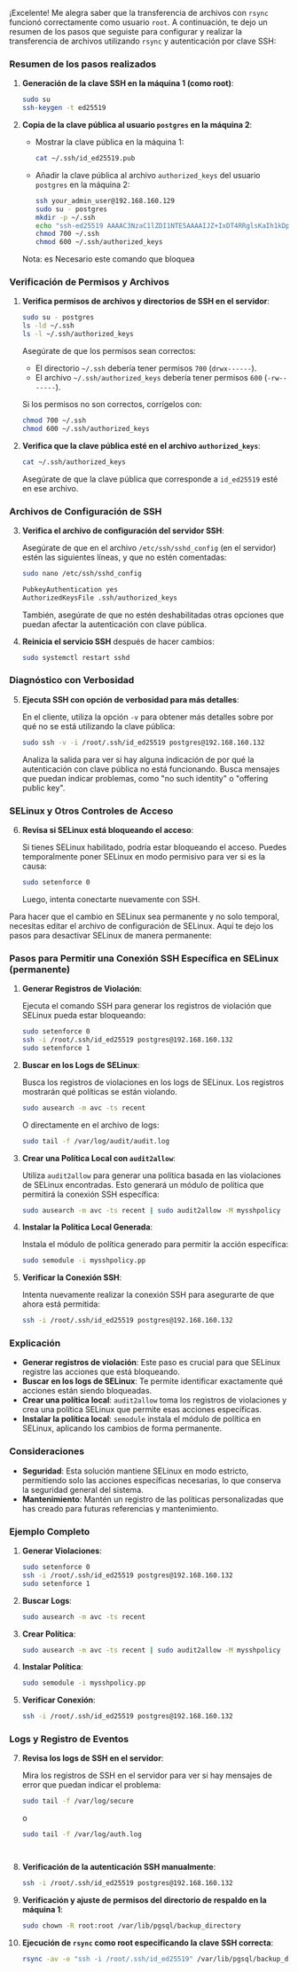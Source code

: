 ¡Excelente! Me alegra saber que la transferencia de archivos con `rsync` funcionó correctamente como usuario `root`. A continuación, te dejo un resumen de los pasos que seguiste para configurar y realizar la transferencia de archivos utilizando `rsync` y autenticación por clave SSH:

### Resumen de los pasos realizados

1. **Generación de la clave SSH en la máquina 1 (como root)**:
    ```sh
    sudo su
    ssh-keygen -t ed25519
    ```

2. **Copia de la clave pública al usuario `postgres` en la máquina 2**:
    - Mostrar la clave pública en la máquina 1:
      ```sh
      cat ~/.ssh/id_ed25519.pub
      ```
    - Añadir la clave pública al archivo `authorized_keys` del usuario `postgres` en la máquina 2:
      ```sh
      ssh your_admin_user@192.168.160.129
      sudo su - postgres
      mkdir -p ~/.ssh
      echo "ssh-ed25519 AAAAC3NzaC1lZDI1NTE5AAAAIJZ+IxDT4RRglsKaIh1kDpbIBm1jMj8ccR9vf+FzY4JQ root@fedora" >> ~/.ssh/authorized_keys
      chmod 700 ~/.ssh
      chmod 600 ~/.ssh/authorized_keys
      ```
    Nota: es Necesario este comando que bloquea
### Verificación de Permisos y Archivos

1. **Verifica permisos de archivos y directorios de SSH en el servidor**:

   ```sh
   sudo su - postgres
   ls -ld ~/.ssh
   ls -l ~/.ssh/authorized_keys
   ```

   Asegúrate de que los permisos sean correctos:
   - El directorio `~/.ssh` debería tener permisos `700` (`drwx------`).
   - El archivo `~/.ssh/authorized_keys` debería tener permisos `600` (`-rw-------`).

   Si los permisos no son correctos, corrígelos con:

   ```sh
   chmod 700 ~/.ssh
   chmod 600 ~/.ssh/authorized_keys
   ```

2. **Verifica que la clave pública esté en el archivo `authorized_keys`**:

   ```sh
   cat ~/.ssh/authorized_keys
   ```

   Asegúrate de que la clave pública que corresponde a `id_ed25519` esté en ese archivo.

### Archivos de Configuración de SSH

3. **Verifica el archivo de configuración del servidor SSH**:

   Asegúrate de que en el archivo `/etc/ssh/sshd_config` (en el servidor) estén las siguientes líneas, y que no estén comentadas:

   ```sh
   sudo nano /etc/ssh/sshd_config
   ```

   ```sh
   PubkeyAuthentication yes
   AuthorizedKeysFile .ssh/authorized_keys
   ```

   También, asegúrate de que no estén deshabilitadas otras opciones que puedan afectar la autenticación con clave pública.

4. **Reinicia el servicio SSH** después de hacer cambios:

   ```sh
   sudo systemctl restart sshd
   ```

### Diagnóstico con Verbosidad

5. **Ejecuta SSH con opción de verbosidad para más detalles**:

   En el cliente, utiliza la opción `-v` para obtener más detalles sobre por qué no se está utilizando la clave pública:

   ```sh
   sudo ssh -v -i /root/.ssh/id_ed25519 postgres@192.168.160.132
   ```

   Analiza la salida para ver si hay alguna indicación de por qué la autenticación con clave pública no está funcionando. Busca mensajes que puedan indicar problemas, como "no such identity" o "offering public key".

### SELinux y Otros Controles de Acceso

6. **Revisa si SELinux está bloqueando el acceso**:

   Si tienes SELinux habilitado, podría estar bloqueando el acceso. Puedes temporalmente poner SELinux en modo permisivo para ver si es la causa:

   ```sh
   sudo setenforce 0
   ```

   Luego, intenta conectarte nuevamente con SSH.

Para hacer que el cambio en SELinux sea permanente y no solo temporal, necesitas editar el archivo de configuración de SELinux. Aquí te dejo los pasos para desactivar SELinux de manera permanente:
### Pasos para Permitir una Conexión SSH Específica en SELinux (permanente)

1. **Generar Registros de Violación**:

   Ejecuta el comando SSH para generar los registros de violación que SELinux pueda estar bloqueando:

   ```sh
   sudo setenforce 0
   ssh -i /root/.ssh/id_ed25519 postgres@192.168.160.132
   sudo setenforce 1
   ```

2. **Buscar en los Logs de SELinux**:

   Busca los registros de violaciones en los logs de SELinux. Los registros mostrarán qué políticas se están violando.

   ```sh
   sudo ausearch -m avc -ts recent
   ```

   O directamente en el archivo de logs:

   ```sh
   sudo tail -f /var/log/audit/audit.log
   ```

3. **Crear una Política Local con `audit2allow`**:

   Utiliza `audit2allow` para generar una política basada en las violaciones de SELinux encontradas. Esto generará un módulo de política que permitirá la conexión SSH específica:

   ```sh
   sudo ausearch -m avc -ts recent | sudo audit2allow -M mysshpolicy
   ```

4. **Instalar la Política Local Generada**:

   Instala el módulo de política generado para permitir la acción específica:

   ```sh
   sudo semodule -i mysshpolicy.pp
   ```

5. **Verificar la Conexión SSH**:

   Intenta nuevamente realizar la conexión SSH para asegurarte de que ahora está permitida:

   ```sh
   ssh -i /root/.ssh/id_ed25519 postgres@192.168.160.132
   ```

### Explicación

- **Generar registros de violación**: Este paso es crucial para que SELinux registre las acciones que está bloqueando.
- **Buscar en los logs de SELinux**: Te permite identificar exactamente qué acciones están siendo bloqueadas.
- **Crear una política local**: `audit2allow` toma los registros de violaciones y crea una política SELinux que permite esas acciones específicas.
- **Instalar la política local**: `semodule` instala el módulo de política en SELinux, aplicando los cambios de forma permanente.

### Consideraciones

- **Seguridad**: Esta solución mantiene SELinux en modo estricto, permitiendo solo las acciones específicas necesarias, lo que conserva la seguridad general del sistema.
- **Mantenimiento**: Mantén un registro de las políticas personalizadas que has creado para futuras referencias y mantenimiento.

### Ejemplo Completo

1. **Generar Violaciones**:

   ```sh
   sudo setenforce 0
   ssh -i /root/.ssh/id_ed25519 postgres@192.168.160.132
   sudo setenforce 1
   ```

2. **Buscar Logs**:

   ```sh
   sudo ausearch -m avc -ts recent
   ```

3. **Crear Política**:

   ```sh
   sudo ausearch -m avc -ts recent | sudo audit2allow -M mysshpolicy
   ```

4. **Instalar Política**:

   ```sh
   sudo semodule -i mysshpolicy.pp
   ```

5. **Verificar Conexión**:

   ```sh
   ssh -i /root/.ssh/id_ed25519 postgres@192.168.160.132
   ```


### Logs y Registro de Eventos

7. **Revisa los logs de SSH en el servidor**:

   Mira los registros de SSH en el servidor para ver si hay mensajes de error que puedan indicar el problema:

   ```sh
   sudo tail -f /var/log/secure
   ```

   o

   ```sh
   sudo tail -f /var/log/auth.log




3. **Verificación de la autenticación SSH manualmente**:
    ```sh
    ssh -i /root/.ssh/id_ed25519 postgres@192.168.160.132
    ```

4. **Verificación y ajuste de permisos del directorio de respaldo en la máquina 1**:
    ```sh
    sudo chown -R root:root /var/lib/pgsql/backup_directory
    ```

5. **Ejecución de `rsync` como root especificando la clave SSH correcta**:
    ```sh
    rsync -av -e "ssh -i /root/.ssh/id_ed25519" /var/lib/pgsql/backup_directory/ postgres@192.168.160.132:/var/lib/pgsql/data
    ```